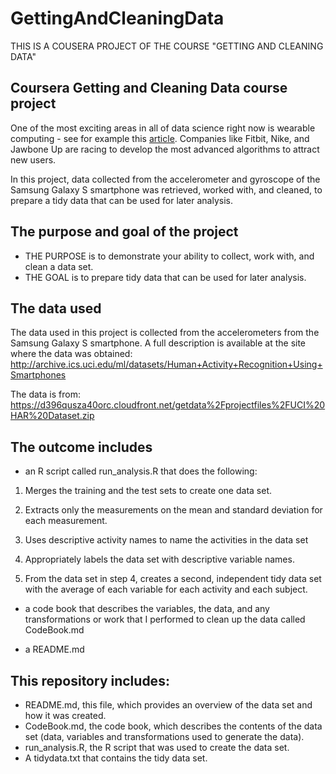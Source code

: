 # GettingAndCleaningData
THIS IS A COUSERA PROJECT OF THE COURSE "GETTING AND CLEANING DATA"

## Coursera Getting and Cleaning Data course project

One of the most exciting areas in all of data science right now is wearable computing - see for example this [article](http://www.insideactivitytracking.com/data-science-activity-tracking-and-the-battle-for-the-worlds-top-sports-brand/).
Companies like Fitbit, Nike, and Jawbone Up are racing to develop the most advanced algorithms to attract new users.

In this project, data collected from the accelerometer and gyroscope of the Samsung Galaxy S smartphone was retrieved, worked with, and cleaned, to prepare a tidy data that can be used for later analysis.

## The purpose and goal of the project

* THE PURPOSE is to demonstrate your ability to collect, work with, and clean a data set. 
* THE GOAL is to prepare tidy data that can be used for later analysis. 

## The data used

The data used in this project is collected from the accelerometers from the Samsung Galaxy S smartphone. A full description is available at the site where the data was obtained:
http://archive.ics.uci.edu/ml/datasets/Human+Activity+Recognition+Using+Smartphones

The data is from:
https://d396qusza40orc.cloudfront.net/getdata%2Fprojectfiles%2FUCI%20HAR%20Dataset.zip

## The outcome includes

* an R script called run_analysis.R that does the following:
1.	Merges the training and the test sets to create one data set.

2.	Extracts only the measurements on the mean and standard deviation for each measurement.

3.	Uses descriptive activity names to name the activities in the data set

4.	Appropriately labels the data set with descriptive variable names.

5.	From the data set in step 4, creates a second, independent tidy data set with the average of each variable for each activity and each subject.

* a code book that describes the variables, the data, and any transformations or work that I performed to clean up the data called CodeBook.md

* a README.md 

## This repository includes:

* README.md, this file, which provides an overview of the data set and how it was created.
* CodeBook.md, the code book, which describes the contents of the data set (data, variables and transformations used to generate the data).
* run_analysis.R, the R script that was used to create the data set.
* A tidydata.txt that contains the tidy data set.
